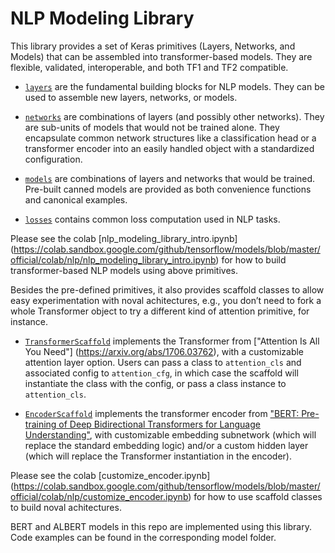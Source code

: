 # NLP Modeling Library

This library provides a set of Keras primitives (Layers, Networks, and Models)
that can be assembled into transformer-based models. They are
flexible, validated, interoperable, and both TF1 and TF2 compatible.

* [`layers`](layers) are the fundamental building blocks for NLP models.
They can be used to assemble new layers, networks, or models.

* [`networks`](networks) are combinations of layers (and possibly other networks). They are sub-units of models that would not be trained alone. They
encapsulate common network structures like a classification head
or a transformer encoder into an easily handled object with a
standardized configuration.

* [`models`](models) are combinations of layers and networks that would be trained. Pre-built canned models are provided as both convenience functions and canonical examples.

* [`losses`](losses) contains common loss computation used in NLP tasks.

Please see the colab
[nlp_modeling_library_intro.ipynb]
(https://colab.sandbox.google.com/github/tensorflow/models/blob/master/official/colab/nlp/nlp_modeling_library_intro.ipynb)
for how to build transformer-based NLP models using above primitives.

Besides the pre-defined primitives, it also provides scaffold classes to allow
easy experimentation with noval achitectures, e.g., you don’t need to fork a whole Transformer object to try a different kind of attention primitive, for instance.

* [`TransformerScaffold`](layers/transformer_scaffold.py) implements the
Transformer from ["Attention Is All You Need"]
(https://arxiv.org/abs/1706.03762), with a customizable attention layer
option. Users can pass a class to `attention_cls` and associated config to
`attention_cfg`, in which case the scaffold will instantiate the class with
the config, or pass a class instance to `attention_cls`.

* [`EncoderScaffold`](networks/encoder_scaffold.py) implements the transformer
encoder from ["BERT: Pre-training of Deep Bidirectional Transformers for
Language Understanding"](https://arxiv.org/abs/1810.04805), with customizable
embedding subnetwork (which will replace the standard embedding logic) and/or a
custom hidden layer (which will replace the Transformer instantiation in the
encoder).

Please see the colab
[customize_encoder.ipynb]
(https://colab.sandbox.google.com/github/tensorflow/models/blob/master/official/colab/nlp/customize_encoder.ipynb)
for how to use scaffold classes to build noval achitectures.

BERT and ALBERT models in this repo are implemented using this library. Code examples can be found in the corresponding model folder.
